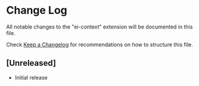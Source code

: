 # Change Log

All notable changes to the "ei-context" extension will be documented in this file.

Check [Keep a Changelog](http://keepachangelog.com/) for recommendations on how to structure this file.

## [Unreleased]

- Initial release